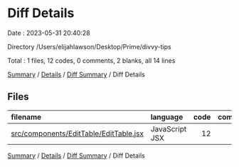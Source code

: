 # Diff Details

Date : 2023-05-31 20:40:28

Directory /Users/elijahlawson/Desktop/Prime/divvy-tips

Total : 1 files,  12 codes, 0 comments, 2 blanks, all 14 lines

[Summary](results.md) / [Details](details.md) / [Diff Summary](diff.md) / Diff Details

## Files
| filename | language | code | comment | blank | total |
| :--- | :--- | ---: | ---: | ---: | ---: |
| [src/components/EditTable/EditTable.jsx](/src/components/EditTable/EditTable.jsx) | JavaScript JSX | 12 | 0 | 2 | 14 |

[Summary](results.md) / [Details](details.md) / [Diff Summary](diff.md) / Diff Details